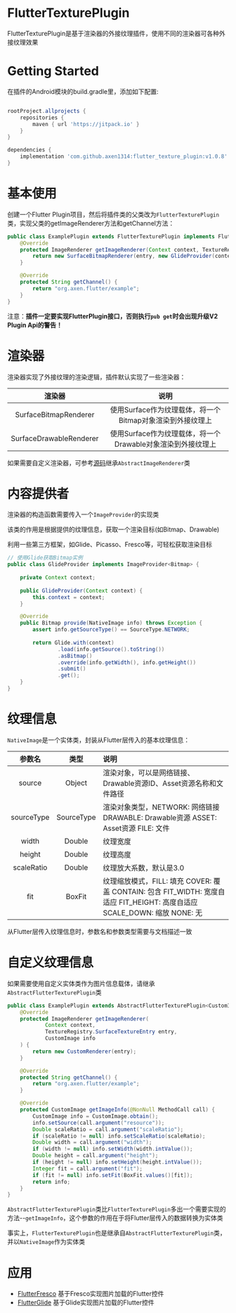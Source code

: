 # FlutterTexturePlugin

FlutterTexturePlugin是基于渲染器的外接纹理插件，使用不同的渲染器可各种外接纹理效果

# Getting Started

在插件的Android模块的build.gradle里，添加如下配置:
```groovy

rootProject.allprojects {
    repositories {
        maven { url 'https://jitpack.io' }
    }
}

dependencies {
    implementation 'com.github.axen1314:flutter_texture_plugin:v1.0.8'
}

```


# 基本使用

创建一个Flutter Plugin项目，然后将插件类的父类改为`FlutterTexturePlugin`类，实现父类的getImageRenderer方法和getChannel方法：

```java
public class ExamplePlugin extends FlutterTexturePlugin implements FlutterPlugin {
    @Override
    protected ImageRenderer getImageRenderer(Context context, TextureRegistry.SurfaceTextureEntry entry, SourceType sourceType) {
        return new SurfaceBitmapRenderer(entry, new GlideProvider(context));
    }

    @Override
    protected String getChannel() {
        return "org.axen.flutter/example";
    }
}
```
注意：**插件一定要实现FlutterPlugin接口，否则执行`pub get`时会出现升级V2 Plugin Api的警告！**

# 渲染器

渲染器实现了外接纹理的渲染逻辑，插件默认实现了一些渲染器：

| 渲染器 | 说明 |
| :-----: | :-----: |
| SurfaceBitmapRenderer | 使用Surface作为纹理载体，将一个Bitmap对象渲染到外接纹理上 |
| SurfaceDrawableRenderer | 使用Surface作为纹理载体，将一个Drawable对象渲染到外接纹理上 |

如果需要自定义渲染器，可参考[源码](library/src/main/java/org/axen/flutter/texture/renderer/SurfaceBitmapRenderer.java)继承`AbstractImageRenderer`类

# 内容提供者

渲染器的构造函数需要传入一个`ImageProvider`的实现类

该类的作用是根据提供的纹理信息，获取一个渲染目标(如Bitmap、Drawable)

利用一些第三方框架，如Glide、Picasso、Fresco等，可轻松获取渲染目标

```java
// 使用Glide获取Bitmap实例
public class GlideProvider implements ImageProvider<Bitmap> {
    
    private Context context;
    
    public GlideProvider(Context context) {
        this.context = context;
    }

    @Override
    public Bitmap provide(NativeImage info) throws Exception {
        assert info.getSourceType() == SourceType.NETWORK;
            
        return Glide.with(context)
                .load(info.getSource().toString())
                .asBitmap()
                .override(info.getWidth(), info.getHeight())
                .submit()
                .get();
    }
}
```

# 纹理信息

`NativeImage`是一个实体类，封装从Flutter层传入的基本纹理信息：

| 参数名 | 类型 | 说明 |
| :-----: | :-----: | :----- |
| source | Object | 渲染对象，可以是网络链接、Drawable资源ID、Asset资源名称和文件路径 |
| sourceType | SourceType | 渲染对象类型，NETWORK: 网络链接 DRAWABLE: Drawable资源 ASSET: Asset资源 FILE: 文件 |
| width | Double | 纹理宽度 |
| height | Double | 纹理高度 | 
| scaleRatio | Double | 纹理放大系数，默认是3.0 |
| fit | BoxFit | 纹理缩放模式，FILL: 填充 COVER: 覆盖 CONTAIN: 包含 FIT_WIDTH: 宽度自适应 FIT_HEIGHT: 高度自适应 SCALE_DOWN: 缩放 NONE: 无 |

从Flutter层传入纹理信息时，参数名和参数类型需要与文档描述一致

# 自定义纹理信息

如果需要使用自定义实体类作为图片信息载体，请继承`AbstractFlutterTexturePlugin`类

```java
public class ExamplePlugin extends AbstractFlutterTexturePlugin<CustomImage> implements FlutterPlugin {
    @Override
    protected ImageRenderer getImageRenderer(
            Context context, 
            TextureRegistry.SurfaceTextureEntry entry,
            CustomImage info
    ) {
        return new CustomRenderer(entry);
    }

    @Override
    protected String getChannel() {
        return "org.axen.flutter/example";
    }

    @Override
    protected CustomImage getImageInfo(@NonNull MethodCall call) {
        CustomImage info = CustomImage.obtain();
        info.setSource(call.argument("resource"));
        Double scaleRatio = call.argument("scaleRatio");
        if (scaleRatio != null) info.setScaleRatio(scaleRatio);
        Double width = call.argument("width");
        if (width != null) info.setWidth(width.intValue());
        Double height = call.argument("height");
        if (height != null) info.setHeight(height.intValue());
        Integer fit = call.argument("fit");
        if (fit != null) info.setFit(BoxFit.values()[fit]);
        return info;
    }
}
```

`AbstractFlutterTexturePlugin`类比`FlutterTexturePlugin`多出一个需要实现的方法--`getImageInfo`，这个参数的作用在于将Flutter层传入的数据转换为实体类

事实上，`FlutterTexturePlugin`也是继承自`AbstractFlutterTexturePlugin`类，并以`NativeImage`作为实体类

# 应用

- [FlutterFresco](https://github.com/axen1314/flutter_fresco) 基于Fresco实现图片加载的Flutter控件
- [FlutterGlide](https://github.com/axen1314/flutter_glide) 基于Glide实现图片加载的Flutter控件





